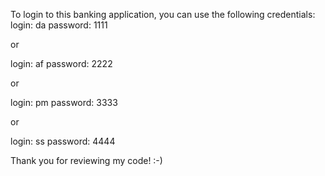 To login to this banking application, you can use the following credentials:
login: da
password: 1111

or

login: af
password: 2222

or

login: pm
password: 3333

or

login: ss
password: 4444


Thank you for reviewing my code! :-)
